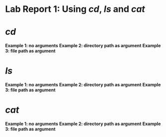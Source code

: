 # Lab Report 1: Using *cd*, *ls* and *cat*

# *cd*
**Example 1: no arguments**
**Example 2: directory path as argument**
**Example 3: file path as argument**

# *ls*
**Example 1: no arguments**
**Example 2: directory path as argument**
**Example 3: file path as argument**

# *cat*
**Example 1: no arguments**
**Example 2: directory path as argument**
**Example 3: file path as argument**
